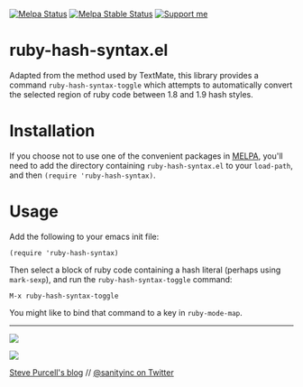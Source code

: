 [![Melpa Status](http://melpa.org/packages/ruby-hash-syntax-badge.svg)](http://melpa.org/#/ruby-hash-syntax)
[![Melpa Stable Status](http://stable.melpa.org/packages/ruby-hash-syntax-badge.svg)](http://stable.melpa.org/#/ruby-hash-syntax)
<a href="https://www.patreon.com/sanityinc"><img alt="Support me" src="https://img.shields.io/badge/Support%20Me-%F0%9F%92%97-ff69b4.svg"></a>

ruby-hash-syntax.el
===================

Adapted from the method used by TextMate, this library provides
a command `ruby-hash-syntax-toggle` which attempts to automatically
convert the selected region of ruby code between 1.8 and 1.9 hash styles.

Installation
=============

If you choose not to use one of the convenient packages in
[MELPA][melpa], you'll need to add the
directory containing `ruby-hash-syntax.el` to your `load-path`, and then
`(require 'ruby-hash-syntax)`.

Usage
=====

Add the following to your emacs init file:

    (require 'ruby-hash-syntax)

Then select a block of ruby code containing a hash literal (perhaps
using `mark-sexp`), and run the `ruby-hash-syntax-toggle` command:

    M-x ruby-hash-syntax-toggle

You might like to bind that command to a key in `ruby-mode-map`.

[melpa]: http://melpa.org

<hr>

[![](http://api.coderwall.com/purcell/endorsecount.png)](http://coderwall.com/purcell)

[![](http://www.linkedin.com/img/webpromo/btn_liprofile_blue_80x15.png)](http://uk.linkedin.com/in/stevepurcell)

[Steve Purcell's blog](http://www.sanityinc.com/) // [@sanityinc on Twitter](https://twitter.com/sanityinc)
